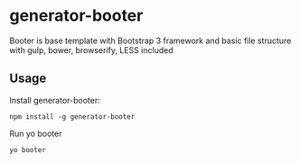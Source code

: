 generator-booter
======

Booter is base template with Bootstrap 3 framework and basic file structure with gulp, bower, browserify, LESS included

## Usage

Install generator-booter:
```
npm install -g generator-booter
```

Run yo booter
```
yo booter
```
